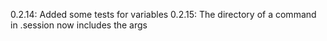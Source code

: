 0.2.14: Added some tests for variables
0.2.15: The directory of a command in .session now includes the args 